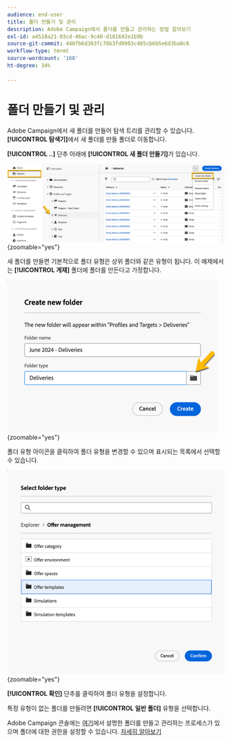 ```yaml
---
audience: end-user
title: 폴더 만들기 및 관리
description: Adobe Campaign에서 폴더를 만들고 관리하는 방법 알아보기
exl-id: a4518a21-03cd-46ac-9c40-d181692e1b9b
source-git-commit: 440fb6d303fc70b3fd0903c485cb6b5e6d3ba0c6
workflow-type: tm+mt
source-wordcount: '168'
ht-degree: 34%

---
```


# 폴더 만들기 및 관리

Adobe Campaign에서 새 폴더를 만들어 탐색 트리를 관리할 수 있습니다. **[!UICONTROL 탐색기]**&#x200B;에서 새 폴더를 만들 폴더로 이동합니다.

**[!UICONTROL ..]** 단추 아래에 **[!UICONTROL 새 폴더 만들기]**&#x200B;가 있습니다.

![](assets/folder_create.png){zoomable="yes"}

새 폴더를 만들면 기본적으로 폴더 유형은 상위 폴더와 같은 유형이 됩니다.
이 예제에서는 **[!UICONTROL 게재]** 폴더에 폴더를 만든다고 가정합니다.

![](assets/folder_new.png){zoomable="yes"}

폴더 유형 아이콘을 클릭하여 폴더 유형을 변경할 수 있으며 표시되는 목록에서 선택할 수 있습니다.

![](assets/folder_type.png){zoomable="yes"}

**[!UICONTROL 확인]** 단추를 클릭하여 폴더 유형을 설정합니다.

특정 유형이 없는 폴더를 만들려면 **[!UICONTROL 일반 폴더]** 유형을 선택합니다.

Adobe Campaign 콘솔에는 [여기](https://experienceleague.adobe.com/ko/docs/campaign/campaign-v8/config/configuration/folders-and-views)에서 설명한 폴더를 만들고 관리하는 프로세스가 있으며 폴더에 대한 권한을 설정할 수 있습니다. [자세히 알아보기](https://experienceleague.adobe.com/ko/docs/campaign/campaign-v8/admin/permissions/folder-permissions)
